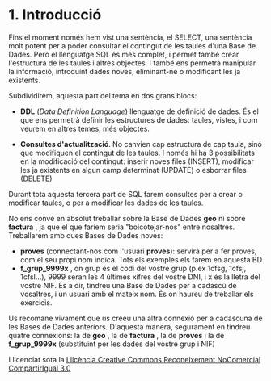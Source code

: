 # 1. Introducció

Fins el moment només hem vist una sentència, el SELECT, una sentència molt
potent per a poder consultar el contingut de les taules d'una Base de Dades.
Però el llenguatge SQL és més complet, i permet també crear l'estructura de
les taules i altres objectes. I també ens permetrà manipular la informació,
introduint dades noves, eliminant-ne o modificant les ja existents.

Subdividirem, aquesta part del tema en dos grans blocs:

  * **DDL** (_Data Definition Language_) llenguatge de definició de dades. És el que ens permetrà definir les estructures de dades: taules, vistes, i com veurem en altres temes, més objectes.

  * **Consultes d'actualització**. No canvien cap estructura de cap taula, sinó que modifiquen el contingut de les taules. I només hi ha 3 possibilitats en la modificació del contingut: inserir noves files (INSERT), modificar les ja existents en algun camp determinat (UPDATE) o esborrar files (DELETE)

Durant tota aquesta tercera part de SQL farem consultes per a crear o
modificar taules, o per a modificar les dades de les taules.

No ens convé en absolut treballar sobre la Base de Dades **geo** ni sobre
**factura** , ja que el que faríem seria "boicotejar-nos" entre nosaltres.
Treballarem amb dues Bases de Dades noves:

  * **proves** (connectant-nos com l'usuari **proves**): servirà per a fer proves, com el seu propi nom indica. Tots els exemples els farem en aquesta BD
  * **f_grup_9999x** , on grup és el codi del vostre grup (p.ex 1cfsg, 1cfsj, 1cfsl...), 9999 seran les 4 últimes xifres del vostre DNI, i x és la lletra del vostre NIF. És a dir, tindreu una Base de Dades per a cadascú de vosaltres, i un usuari amb el mateix nom. És on haureu de treballar els exercicis.

Us recomane vivament que us creeu una altra connexió per a cadascuna de les
Bases de Dades anteriors. D'aquesta manera, segurament en tindreu quatre
connexions: la de **geo** , la de **factura** , la de **proves** i la de
**f_grup_9999x** (substituint per les dades del vostre grup i NIF)



Llicenciat sota la  [Llicència Creative Commons Reconeixement NoComercial
CompartirIgual 3.0](http://creativecommons.org/licenses/by-nc-sa/3.0/)

